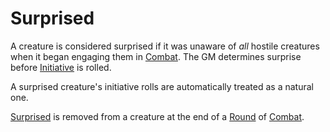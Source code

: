 # Surprised

A creature is considered surprised if it was unaware of *all* hostile creatures when it began engaging them in [Combat](../Combat/Combat.md). The GM determines surprise before [Initiative](../Combat/Initiative.md) is rolled.

A surprised creature's initiative rolls are automatically treated as a natural one.

[Surprised]() is removed from a creature at the end of a [Round](../Core%20Procedures/Round.md) of [Combat](../Combat/Combat.md).
